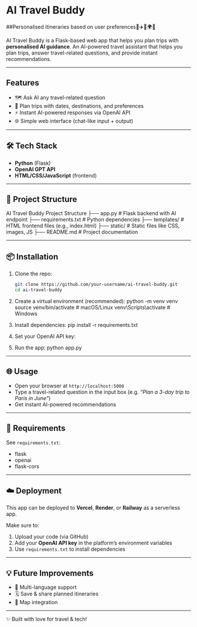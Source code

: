 # AI Travel Buddy 
##Personalised itineraries based on user preferences📸✈️🍹🌍💞

AI Travel Buddy is a Flask-based web app that helps you plan trips with **personalised AI guidance**. An AI-powered travel assistant that helps you plan trips, answer travel-related questions, and provide instant recommendations.   

---

## Features  
- 🗺️ Ask AI any travel-related question  
- 📅 Plan trips with dates, destinations, and preferences  
- ⚡ Instant AI-powered responses via OpenAI API  
- 🌐 Simple web interface (chat-like input + output)

---

## 🛠️ Tech Stack  
- **Python** (Flask)  
- **OpenAI GPT API**  
- **HTML/CSS/JavaScript** (frontend)  

---

## 📂 Project Structure  
AI Travel Buddy Project Structure
├── app.py             # Flask backend with AI endpoint
├── requirements.txt   # Python dependencies
├── templates/         # HTML frontend files (e.g., index.html)
├── static/            # Static files like CSS, images, JS
├── README.md          # Project documentation

---

## 📦 Installation  

1. Clone the repo:  
   ```bash
   git clone https://github.com/your-username/ai-travel-buddy.git
   cd ai-travel-buddy
2. Create a virtual environment (recommended):
python -m venv venv
source venv/bin/activate   # macOS/Linux
venv\Scripts\activate      # Windows

3. Install dependencies:
pip install -r requirements.txt

5. Set your OpenAI API key:

6. Run the app:
python app.py

---

## 🌐 Usage
- Open your browser at `http://localhost:5000`  
- Type a travel-related question in the input box (e.g. *“Plan a 3-day trip to Paris in June”*)  
- Get instant AI-powered recommendations  

---

## 📜 Requirements
See `requirements.txt`:  
- flask  
- openai  
- flask-cors   

---

## ☁️ Deployment
This app can be deployed to **Vercel**, **Render**, or **Railway** as a serverless app.  

Make sure to:  
1. Upload your code (via GitHub)  
2. Add your **OpenAI API key** in the platform’s environment variables  
3. Use `requirements.txt` to install dependencies  

---

## 💡 Future Improvements
- 🎀 Multi-language support  
- 🗓️ Save & share planned itineraries  
- 📌 Map integration  

---

✨ Built with love for travel & tech!  
